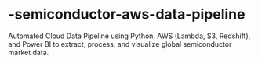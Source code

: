 # -semiconductor-aws-data-pipeline
Automated Cloud Data Pipeline using Python, AWS (Lambda, S3, Redshift), and Power BI to extract, process, and visualize global semiconductor market data.

